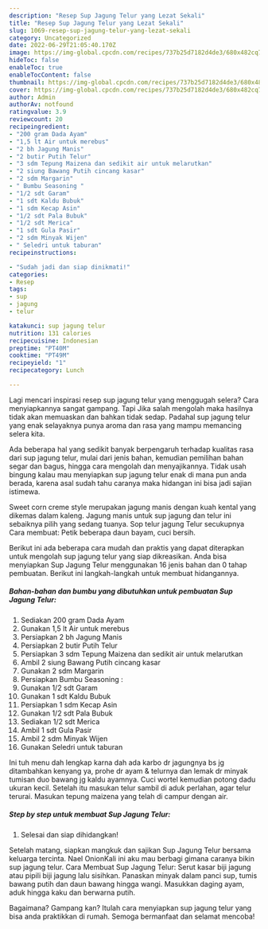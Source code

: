 ```yaml
---
description: "Resep Sup Jagung Telur yang Lezat Sekali"
title: "Resep Sup Jagung Telur yang Lezat Sekali"
slug: 1069-resep-sup-jagung-telur-yang-lezat-sekali
category: Uncategorized
date: 2022-06-29T21:05:40.170Z
image: https://img-global.cpcdn.com/recipes/737b25d7182d4de3/680x482cq70/sup-jagung-telur-foto-resep-utama.jpg
hideToc: false
enableToc: true
enableTocContent: false
thumbnail: https://img-global.cpcdn.com/recipes/737b25d7182d4de3/680x482cq70/sup-jagung-telur-foto-resep-utama.jpg
cover: https://img-global.cpcdn.com/recipes/737b25d7182d4de3/680x482cq70/sup-jagung-telur-foto-resep-utama.jpg
author: Admin
authorAv: notfound
ratingvalue: 3.9
reviewcount: 20
recipeingredient:
- "200 gram Dada Ayam"
- "1,5 lt Air untuk merebus"
- "2 bh Jagung Manis"
- "2 butir Putih Telur"
- "3 sdm Tepung Maizena dan sedikit air untuk melarutkan"
- "2 siung Bawang Putih cincang kasar"
- "2 sdm Margarin"
- " Bumbu Seasoning "
- "1/2 sdt Garam"
- "1 sdt Kaldu Bubuk"
- "1 sdm Kecap Asin"
- "1/2 sdt Pala Bubuk"
- "1/2 sdt Merica"
- "1 sdt Gula Pasir"
- "2 sdm Minyak Wijen"
- " Seledri untuk taburan"
recipeinstructions:

- "Sudah jadi dan siap dinikmati!"
categories:
- Resep
tags:
- sup
- jagung
- telur

katakunci: sup jagung telur 
nutrition: 131 calories
recipecuisine: Indonesian
preptime: "PT40M"
cooktime: "PT49M"
recipeyield: "1"
recipecategory: Lunch

---
```



Lagi mencari inspirasi resep sup jagung telur yang menggugah selera? Cara menyiapkannya sangat gampang. Tapi Jika salah mengolah maka hasilnya tidak akan memuaskan dan bahkan tidak sedap. Padahal sup jagung telur yang enak selayaknya punya aroma dan rasa yang mampu memancing selera kita.


Ada beberapa hal yang sedikit banyak berpengaruh terhadap kualitas rasa dari sup jagung telur, mulai dari jenis bahan, kemudian pemilihan bahan segar dan bagus, hingga cara mengolah dan menyajikannya. Tidak usah bingung kalau mau menyiapkan sup jagung telur enak di mana pun anda berada, karena asal sudah tahu caranya maka hidangan ini bisa jadi sajian istimewa.

Sweet corn creme style merupakan jagung manis dengan kuah kental yang dikemas dalam kaleng. Jagung manis untuk sup jagung dan telur ini sebaiknya pilih yang sedang tuanya. Sop telur jagung Telur secukupnya Cara membuat: Petik beberapa daun bayam, cuci bersih.


Berikut ini ada beberapa cara mudah dan praktis yang dapat diterapkan untuk mengolah sup jagung telur yang siap dikreasikan. Anda bisa menyiapkan Sup Jagung Telur menggunakan 16 jenis bahan dan 0 tahap pembuatan. Berikut ini langkah-langkah untuk membuat hidangannya.

<!--inarticleads1-->

##### Bahan-bahan dan bumbu yang dibutuhkan untuk pembuatan Sup Jagung Telur:

1. Sediakan 200 gram Dada Ayam
1. Gunakan 1,5 lt Air untuk merebus
1. Persiapkan 2 bh Jagung Manis
1. Persiapkan 2 butir Putih Telur
1. Persiapkan 3 sdm Tepung Maizena dan sedikit air untuk melarutkan
1. Ambil 2 siung Bawang Putih cincang kasar
1. Gunakan 2 sdm Margarin
1. Persiapkan  Bumbu Seasoning :
1. Gunakan 1/2 sdt Garam
1. Gunakan 1 sdt Kaldu Bubuk
1. Persiapkan 1 sdm Kecap Asin
1. Gunakan 1/2 sdt Pala Bubuk
1. Sediakan 1/2 sdt Merica
1. Ambil 1 sdt Gula Pasir
1. Ambil 2 sdm Minyak Wijen
1. Gunakan  Seledri untuk taburan


Ini tuh menu dah lengkap karna dah ada karbo dr jagungnya bs jg ditambahkan kenyang ya, prohe dr ayam &amp; telurnya dan lemak dr minyak tumisan duo bawang jg kaldu ayamnya. Cuci wortel kemudian potong dadu ukuran kecil. Setelah itu masukan telur sambil di aduk perlahan, agar telur terurai. Masukan tepung maizena yang telah di campur dengan air. 

<!--inarticleads2-->

##### Step by step untuk membuat Sup Jagung Telur:


1. Selesai dan siap dihidangkan!

Setelah matang, siapkan mangkuk dan sajikan Sup Jagung Telur bersama keluarga tercinta. Nael OnionKali ini aku mau berbagi gimana caranya bikin sup jagung telur. Cara Membuat Sup Jagung Telur: Serut kasar biji jagung atau pipili biji jagung lalu sisihkan. Panaskan minyak dalam panci sup, tumis bawang putih dan daun bawang hingga wangi. Masukkan daging ayam, aduk hingga kaku dan berwarna putih. 

Bagaimana? Gampang kan? Itulah cara menyiapkan sup jagung telur yang bisa anda praktikkan di rumah. Semoga bermanfaat dan selamat mencoba!
